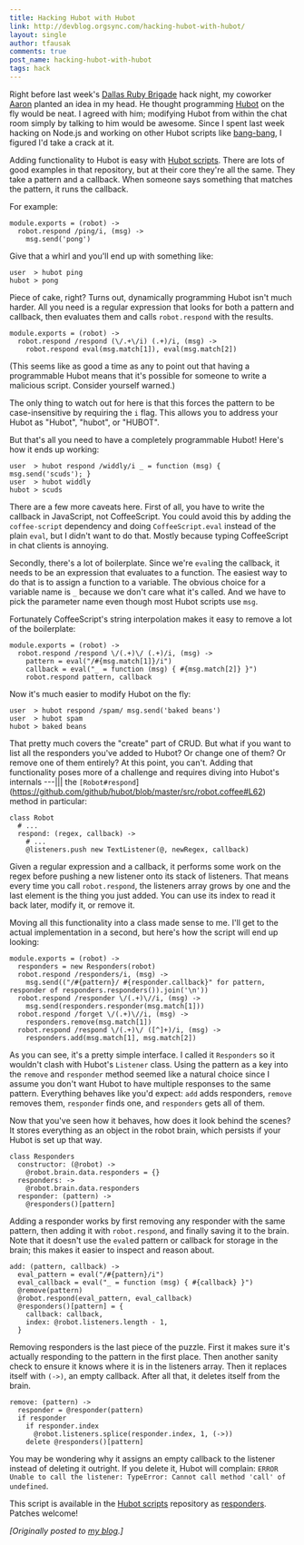```yaml
---
title: Hacking Hubot with Hubot
link: http://devblog.orgsync.com/hacking-hubot-with-hubot/
layout: single
author: tfausak
comments: true
post_name: hacking-hubot-with-hubot
tags: hack
---
```


Right before last week's [Dallas Ruby Brigade](http://www.dallasrb.org) hack night, my coworker [Aaron](http://ficate.com) planted an idea in my head. He thought programming [Hubot](http://hubot.github.com) on the fly would be neat. I agreed with him; modifying Hubot from within the chat room simply by talking to him would be awesome. Since I spent last week hacking on Node.js and working on other Hubot scripts like [bang-bang](https://github.com/github/hubot-scripts/blob/master/src/scripts/bang-bang.coffee), I figured I'd take a crack at it.

Adding functionality to Hubot is easy with [Hubot scripts](https://github.com/github/hubot-scripts). There are lots of good examples in that repository, but at their core they're all the same. They take a pattern and a callback. When someone says something that matches the pattern, it runs the callback.

For example:


    module.exports = (robot) ->
      robot.respond /ping/i, (msg) ->
        msg.send('pong')


Give that a whirl and you'll end up with something like:


    user  > hubot ping
    hubot > pong


Piece of cake, right? Turns out, dynamically programming Hubot isn't much harder. All you need is a regular expression that looks for both a pattern and callback, then evaluates them and calls `robot.respond` with the results.


    module.exports = (robot) ->
      robot.respond /respond (\/.+\/i) (.+)/i, (msg) ->
        robot.respond eval(msg.match[1]), eval(msg.match[2])


(This seems like as good a time as any to point out that having a programmable Hubot means that it's possible for someone to write a malicious script. Consider yourself warned.)

The only thing to watch out for here is that this forces the pattern to be case-insensitive by requiring the `i` flag. This allows you to address your Hubot as "Hubot", "hubot", or "HUBOT".

But that's all you need to have a completely programmable Hubot! Here's how it ends up working:


    user  > hubot respond /widdly/i _ = function (msg) { msg.send('scuds'); }
    user  > hubot widdly
    hubot > scuds


There are a few more caveats here. First of all, you have to write the callback in JavaScript, not CoffeeScript. You could avoid this by adding the `coffee-script` dependency and doing `CoffeeScript.eval` instead of the plain `eval`, but I didn't want to do that. Mostly because typing CoffeeScript in chat clients is annoying.

Secondly, there's a lot of boilerplate. Since we're `eval`ing the callback, it needs to be an expression that evaluates to a function. The easiest way to do that is to assign a function to a variable. The obvious choice for a variable name is `_` because we don't care what it's called. And we have to pick the parameter name even though most Hubot scripts use `msg`.

Fortunately CoffeeScript's string interpolation makes it easy to remove a lot of the boilerplate:


    module.exports = (robot) ->
      robot.respond /respond \/(.+)\/ (.+)/i, (msg) ->
        pattern = eval("/#{msg.match[1]}/i")
        callback = eval("_ = function (msg) { #{msg.match[2]} }")
        robot.respond pattern, callback


Now it's much easier to modify Hubot on the fly:


    user  > hubot respond /spam/ msg.send('baked beans')
    user  > hubot spam
    hubot > baked beans


That pretty much covers the "create" part of CRUD. But what if you want to list all the responders you've added to Hubot? Or change one of them? Or remove one of them entirely? At this point, you can't. Adding that functionality poses more of a challenge and requires diving into Hubot's internals ---||| the `[Robot#respond`](https://github.com/github/hubot/blob/master/src/robot.coffee#L62) method in particular:


    class Robot
      # ...
      respond: (regex, callback) ->
        # ...
        @listeners.push new TextListener(@, newRegex, callback)


Given a regular expression and a callback, it performs some work on the regex before pushing a new listener onto its stack of listeners. That means every time you call `robot.respond`, the listeners array grows by one and the last element is the thing you just added. You can use its index to read it back later, modify it, or remove it.

Moving all this functionality into a class made sense to me. I'll get to the actual implementation in a second, but here's how the script will end up looking:


    module.exports = (robot) ->
      responders = new Responders(robot)
      robot.respond /responders/i, (msg) ->
        msg.send(("/#{pattern}/ #{responder.callback}" for pattern, responder of responders.responders()).join('\n'))
      robot.respond /responder \/(.+)\//i, (msg) ->
        msg.send(responders.responder(msg.match[1]))
      robot.respond /forget \/(.+)\//i, (msg) ->
        responders.remove(msg.match[1])
      robot.respond /respond \/(.+)\/ ([^]+)/i, (msg) ->
        responders.add(msg.match[1], msg.match[2])


As you can see, it's a pretty simple interface. I called it `Responders` so it wouldn't clash with Hubot's `Listener` class. Using the pattern as a key into the `remove` and `responder` method seemed like a natural choice since I assume you don't want Hubot to have multiple responses to the same pattern. Everything behaves like you'd expect: `add` adds responders, `remove` removes them, `responder` finds one, and `responders` gets all of them.

Now that you've seen how it behaves, how does it look behind the scenes? It stores everything as an object in the robot brain, which persists if your Hubot is set up that way.


    class Responders
      constructor: (@robot) ->
        @robot.brain.data.responders = {}
      responders: ->
        @robot.brain.data.responders
      responder: (pattern) ->
        @responders()[pattern]


Adding a responder works by first removing any responder with the same pattern, then adding it with `robot.respond`, and finally saving it to the brain. Note that it doesn't use the `eval`ed pattern or callback for storage in the brain; this makes it easier to inspect and reason about.


    add: (pattern, callback) ->
      eval_pattern = eval("/#{pattern}/i")
      eval_callback = eval("_ = function (msg) { #{callback} }")
      @remove(pattern)
      @robot.respond(eval_pattern, eval_callback)
      @responders()[pattern] = {
        callback: callback,
        index: @robot.listeners.length - 1,
      }


Removing responders is the last piece of the puzzle. First it makes sure it's actually responding to the pattern in the first place. Then another sanity check to ensure it knows where it is in the listeners array. Then it replaces itself with `(->)`, an empty callback. After all that, it deletes itself from the brain.


    remove: (pattern) ->
      responder = @responder(pattern)
      if responder
        if responder.index
          @robot.listeners.splice(responder.index, 1, (->))
        delete @responders()[pattern]


You may be wondering why it assigns an empty callback to the listener instead of deleting it outright. If you delete it, Hubot will complain: `ERROR Unable to call the listener: TypeError: Cannot call method 'call' of undefined`.

This script is available in the [Hubot scripts](https://github.com/github/hubot-scripts) repository as [responders](https://github.com/github/hubot-scripts/blob/master/src/scripts/responders.coffee). Patches welcome!

_[Originally posted to [my blog](http://taylor.fausak.me/2013/02/24/hacking-hubot-with-hubot/).]_
